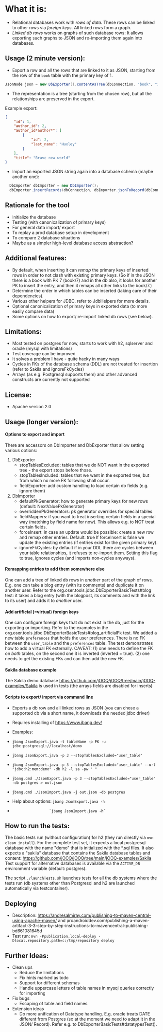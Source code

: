 What it is:
===========
* Relational databases work with _rows of data_. These rows can be linked to other rows via _foreign keys_. All linked rows form a graph. 
* _Linked db rows_ works on graphs of such database rows: It allows exporting such graphs to JSON and re-importing them again into databases.

Usage (2 minute version):
--------------------------
* Export a row and all the rows that are linked to it as JSON, starting from the row of the `book` 
table with the primary key of 1.  
 ```Java
JsonNode json = new DbExporter().contentAsTree(dbConnection, "book", "1").asJsonNode();
```
* The representation is a tree (starting from the chosen row), but all the relationships are preserved in the export.


Example export:
```JSON
{
	"id": 1,
	"author_id": 2,
	"author_id*author*": [
		{
			"id": 2,
			"last_name": "Huxley"
		}
	],
	"title": "Brave new world"
}
```

* Import an exported JSON string again into a database schema (maybe another one):
```Java
  DbImporter dbImporter = new DbImporter();
  dbImporter.insertRecords(dbConnection, dbImporter.jsonToRecord(dbConnection, "book", json));
```

Rationale for the tool
--------------
* Initialize the database
* Testing (with canonicalization of primary keys)
* For general data import/ export
* To replay a prod database setup in development 
* To compare 2 database situations
* Maybe as a simpler high-level database access abstraction?


Additional features:
---------------------
* By default, when inserting it can *remap* the primary keys of inserted rows in order to not clash with existing primary keys. 
(So if in the JSON there is a book with PK 7 (book/7) and in the db also, it looks for another PK to insert the entry, and then it remaps all other links to the book/7.)
* Determine the order in which tables can be inserted (taking care of their dependencies).
* Various other helpers for JDBC, refer to JdbHelpers for more details.
* Optional canonicalization of primary keys in exported data (to more easily compare data)
* Some options on how to export/ re-import linked db rows (see below).


Limitations:
------------
* Most tested on postgres for now, starts to work with h2, sqlserver and oracle (mysql with limitations)
* Test coverage can be improved
* It solves a problem I have - quite hacky in many ways
* Cycles in FKs of the database schema (DDL) are not treated for insertion (refer to Sakila and ignoreFkCycles)
* Arrays (as e.g. Postgresql supports them) and other advanced constructs are currently not supported

License:
---------
* Apache version 2.0

Usage (longer version):
-----------------------
#### Options to export and import
There are accessors on DbImporter and DbExporter that allow setting various options:
1. DbExporter
    * stopTablesExcluded: tables that we do NOT want in the exported tree - the export stops before those.
    * stopTablesIncluded: tables that we want in the exported tree, but from which no more FK following shall occur.
    * fieldExporter: add custom handling to load certain db fields (e.g. ignore them)
2. DbImporter
    * defaultPkGenerator:  how to generate primary keys for new rows (default: NextValuePkGenerator)
    * overriddenPkGenerators: pk generator overrides for special tables
    * fieldMappers: if you want to treat inserting certain fields in a special way (matching by field name for now). This allows e.g. to NOT treat certain fields.
    * forceInsert: in case an update would be possible: create a new row and remap other entries. Default: true 
      If forceInsert is false we update the existing entries (if entries exist for the given primary key).  
    * ignoreFkCycles: by default if in your DDL there are cycles between your table relationships, it refuses to re-import them. Setting this flag to true, ignores cycles (and imports non-cycles anyways).
          
#### Remapping entries to add them somewhere else
One can add a tree of linked db rows in *another* part of the graph of rows. E.g. one can take a blog entry (with its comments) and 
duplicate it on another user. Refer to the org.oser.tools.jdbc.DbExporterBasicTests#blog test: it takes a blog entry 
(with the blogpost, its comments and with the link to its user) and adds it to *another* user.
   
#### Add artificial (=virtual) foreign keys
One can configure foreign keys that do not exist in the db, just for the exporting or importing. Refer to the examples
in the  org.oser.tools.jdbc.DbExporterBasicTests#blog_artificialFk test. We added a new table `preferences` that holds the
user preferences. There is no FK between the `user_table` and the `preferences` table. The test demonstrates how to add a virtual FK externally.
CAVEAT: (1) one needs to define the FK on *both* tables, on the second one it is inverted (inverted = true). (2) one needs to get the existing FKs and can then add the new FK.
 
#### Sakila database example
The Sakila demo database https://github.com/jOOQ/jOOQ/tree/main/jOOQ-examples/Sakila is used in tests (the arrays fields are disabled for inserts)

#### Scripts to export/ import via command line
 * Exports a db row and all linked rows as JSON (you can chose a supported db via a short name, it downloads the needed jdbc driver)
 * Requires installing of https://www.jbang.dev/
 * Examples:
 *  `jbang JsonExport.java -t tableName -p PK -u jdbc:postgresql://localhost/demo`
 *  `jbang JsonExport.java -p 3 --stopTablesExcluded="user_table"`
 *  `jbang JsonExport.java -p 3 --stopTablesExcluded="user_table" --url "jdbc:h2:mem:demo" -db h2 -l sa -pw " "`   
 *  `jbang.cmd ./JsonExport.java -p 3 --stopTablesExcluded="user_table"  -db postgres > out.json`
 *  `jbang.cmd ./JsonImport.java -j out.json -db postgres`
    
 * Help about options:  `jbang JsonExport.java -h`
 *                      `jbang JsonImport.java -h`

How to run the tests:
---------------------
The basic tests run (without configuration) for h2 (they run directly via `mvn clean install`).
For the complete test set, it expects a local postgresql database with the name "demo" that is initialized with the *.sql files.
It also expects a "sakila" database that contains the Sakila database tables and content: https://github.com/jOOQ/jOOQ/tree/main/jOOQ-examples/Sakila
Test support for alternative databases is available via the `ACTIVE_DB` environment variable (default: postgres). 

The script `./launchTests.sh` launches tests for all the db systems where the tests run (db systems other than Postgresql and h2
are launched automatically via testcontainer).  

Deploying
--------------
 * Description: https://andresalmiray.com/publishing-to-maven-central-using-apache-maven/ and
   proandroiddev.com/publishing-a-maven-artifact-3-3-step-by-step-instructions-to-mavencentral-publishing-bd661081645d
 * Test run: `mvn -Ppublication,local-deploy -Dlocal.repository.path=c:/tmp/repository deploy` 
 

Further Ideas:
--------------
* Clean ups
    - Reduce the limitations
    - Fix hints marked as todo
    - Support for different schemas
    - Handle uppercase letters of table names in mysql queries correctly for importing
* Fix bugs:
    - Escaping of table and field names
* Extension ideas
    - Do more unification of Datatype handling. E.g. oracle treats DATE different from Postgres (so at the moment
    we need to adapt it in the JSON/ Record). Refer e.g. to DbExporterBasicTests#datatypesTest(). 
